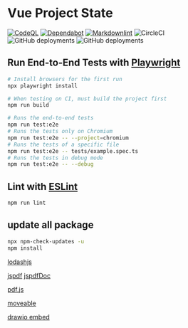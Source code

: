 # Vue Project State

[![CodeQL](https://github.com/futugyou/vue-project/actions/workflows/codeql.yml/badge.svg?branch=master)](https://github.com/futugyou/vue-project/actions/workflows/codeql.yml)
[![Dependabot](https://github.com/futugyou/vue-project/actions/workflows/dependabot-auto.yml/badge.svg)](https://github.com/futugyou/vue-project/actions/workflows/dependabot-auto.yml)
[![Markdownlint](https://github.com/futugyou/vue-project/actions/workflows/markdownlint.yml/badge.svg)](https://github.com/futugyou/vue-project/actions/workflows/markdownlint.yml)
![CircleCI](https://img.shields.io/circleci/build/github/futugyou/vue-project/master?logo=CircleCI&label=circle-ci)
![GitHub deployments](https://img.shields.io/github/deployments/futugyou/vue-project/Preview?logo=vercel&label=Vercel%20Preview)
![GitHub deployments](https://img.shields.io/github/deployments/futugyou/vue-project/Production?logo=vercel&label=Vercel%20Production)

## Run End-to-End Tests with [Playwright](https://playwright.dev)

```sh
# Install browsers for the first run
npx playwright install

# When testing on CI, must build the project first
npm run build

# Runs the end-to-end tests
npm run test:e2e
# Runs the tests only on Chromium
npm run test:e2e -- --project=chromium
# Runs the tests of a specific file
npm run test:e2e -- tests/example.spec.ts
# Runs the tests in debug mode
npm run test:e2e -- --debug
```

## Lint with [ESLint](https://eslint.org/)

```sh
npm run lint
```

## update all package

```sh
npx npm-check-updates -u
npm install 
```

[lodashjs](https://www.lodashjs.com/)

[jspdf](https://github.com/parallax/jsPDF)
[jspdfDoc](https://rawgit.com/MrRio/jsPDF/master/docs/index.html)

[pdf.js](https://github.com/mozilla/pdf.js)

[moveable](https://github.com/daybrush/moveable)

[drawio embed](https://www.drawio.com/doc/faq/embed-mode)
